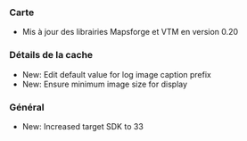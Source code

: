 ### Carte
- Mis à jour des librairies Mapsforge et VTM en version 0.20

### Détails de la cache
- New: Edit default value for log image caption prefix
- New: Ensure minimum image size for display

### Général
- New: Increased target SDK to 33
